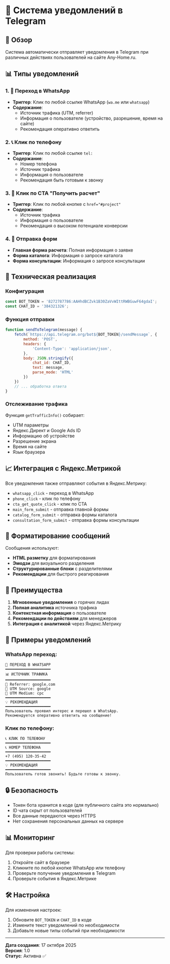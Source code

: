 # 📱 Система уведомлений в Telegram

## 🎯 Обзор

Система автоматически отправляет уведомления в Telegram при различных действиях пользователей на сайте Any-Home.ru.

## 📊 Типы уведомлений

### 1. 📱 Переход в WhatsApp
- **Триггер**: Клик по любой ссылке WhatsApp (`wa.me` или `whatsapp`)
- **Содержание**: 
  - Источник трафика (UTM, referrer)
  - Информация о пользователе (устройство, разрешение, время на сайте)
  - Рекомендация оперативно ответить

### 2. 📞 Клик по телефону
- **Триггер**: Клик по любой ссылке `tel:`
- **Содержание**:
  - Номер телефона
  - Источник трафика
  - Информация о пользователе
  - Рекомендация быть готовым к звонку

### 3. 🎯 Клик по CTA "Получить расчет"
- **Триггер**: Клик по любой кнопке с `href="#project"`
- **Содержание**:
  - Источник трафика
  - Информация о пользователе
  - Рекомендация о высоком потенциале конверсии

### 4. 📝 Отправка форм
- **Главная форма расчета**: Полная информация о заявке
- **Форма каталога**: Информация о запросе каталога
- **Форма консультации**: Информация о запросе консультации

## 🔧 Техническая реализация

### Конфигурация
```javascript
const BOT_TOKEN = '8272787786:AAHhdBCZvk1B30ZaVvWIttRWBGuwF64gdaI';
const CHAT_ID = '384321326';
```

### Функция отправки
```javascript
function sendToTelegram(message) {
    fetch(`https://api.telegram.org/bot${BOT_TOKEN}/sendMessage`, {
        method: 'POST',
        headers: {
            'Content-Type': 'application/json',
        },
        body: JSON.stringify({
            chat_id: CHAT_ID,
            text: message,
            parse_mode: 'HTML'
        })
    })
    // ... обработка ответа
}
```

### Отслеживание трафика
Функция `getTrafficInfo()` собирает:
- UTM параметры
- Яндекс.Директ и Google Ads ID
- Информацию об устройстве
- Разрешение экрана
- Время на сайте
- Язык браузера

## 📈 Интеграция с Яндекс.Метрикой

Все уведомления также отправляют события в Яндекс.Метрику:
- `whatsapp_click` - переход в WhatsApp
- `phone_click` - клик по телефону  
- `cta_get_quote_click` - клик по CTA
- `main_form_submit` - отправка главной формы
- `catalog_form_submit` - отправка формы каталога
- `consultation_form_submit` - отправка формы консультации

## 🎨 Форматирование сообщений

Сообщения используют:
- **HTML разметку** для форматирования
- **Эмодзи** для визуального разделения
- **Структурированные блоки** с разделителями
- **Рекомендации** для быстрого реагирования

## 🚀 Преимущества

1. **Мгновенные уведомления** о горячих лидах
2. **Полная аналитика** источника трафика
3. **Контекстная информация** о пользователе
4. **Рекомендации по действиям** для менеджеров
5. **Интеграция с аналитикой** через Яндекс.Метрику

## 📱 Примеры уведомлений

### WhatsApp переход:
```
📱 ПЕРЕХОД В WHATSAPP
━━━━━━━━━━━━━━━━━━━━
📊 ИСТОЧНИК ТРАФИКА
━━━━━━━━━━━━━━━━━━━━
🔗 Referrer: google.com
🎯 UTM Source: google
📢 UTM Medium: cpc
━━━━━━━━━━━━━━━━━━━━
💡 РЕКОМЕНДАЦИЯ
━━━━━━━━━━━━━━━━━━━━
Пользователь проявил интерес и перешел в WhatsApp. 
Рекомендуется оперативно ответить на сообщение!
```

### Клик по телефону:
```
📞 КЛИК ПО ТЕЛЕФОНУ
━━━━━━━━━━━━━━━━━━━━
📞 НОМЕР ТЕЛЕФОНА
━━━━━━━━━━━━━━━━━━━━
+7 (495) 120-35-42
━━━━━━━━━━━━━━━━━━━━
💡 РЕКОМЕНДАЦИЯ
━━━━━━━━━━━━━━━━━━━━
Пользователь готов звонить! Будьте готовы к звонку.
```

## 🔒 Безопасность

- Токен бота хранится в коде (для публичного сайта это нормально)
- ID чата скрыт от пользователей
- Все данные передаются через HTTPS
- Нет сохранения персональных данных на сервере

## 📊 Мониторинг

Для проверки работы системы:
1. Откройте сайт в браузере
2. Кликните по любой кнопке WhatsApp или телефону
3. Проверьте получение уведомления в Telegram
4. Проверьте события в Яндекс.Метрике

## 🛠️ Настройка

Для изменения настроек:
1. Обновите `BOT_TOKEN` и `CHAT_ID` в коде
2. Измените текст уведомлений по необходимости
3. Добавьте новые типы событий при необходимости

---

**Дата создания**: 17 октября 2025  
**Версия**: 1.0  
**Статус**: Активна ✅
